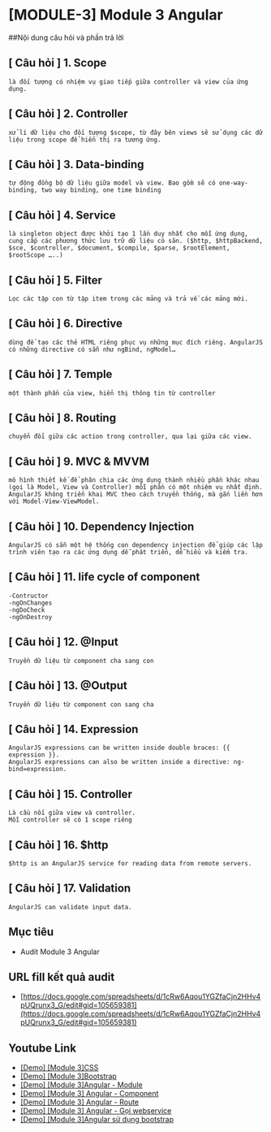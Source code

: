 # [MODULE-3] Module 3 Angular

##Nội dung câu hỏi và phần trả lời

## [ Câu hỏi ] 1. Scope 
```
là đối tượng có nhiệm vụ giao tiếp giữa controller và view của ứng dụng.
```
## [ Câu hỏi ] 2. Controller 
```
xử lí dữ liệu cho đối tượng $scope, từ đây bên views sẽ sử dụng các dữ liệu trong scope để hiển thị ra tương ứng.
```
## [ Câu hỏi ] 3. Data-binding
```
tự động đồng bộ dữ liệu giữa model và view. Bao gồm sẽ có one-way-binding, two way binding, one time binding
```
## [ Câu hỏi ] 4. Service
```
là singleton object được khởi tạo 1 lần duy nhất cho mỗi ứng dụng, cung cấp các phương thức lưu trữ dữ liệu có sãn. ($http, $httpBackend, $sce, $controller, $document, $compile, $parse, $rootElement, $rootScope …..)
```
## [ Câu hỏi ] 5. Filter
```
Lọc các tập con từ tập item trong các mảng và trả về các mảng mới.
```
## [ Câu hỏi ] 6. Directive
```
dùng để tạo các thẻ HTML riêng phục vụ những mục đích riêng. AngularJS có những directive có sẵn như ngBind, ngModel…
```
## [ Câu hỏi ] 7. Temple
```
một thành phần của view, hiển thị thông tin từ controller
```
## [ Câu hỏi ] 8. Routing
```
chuyển đổi giữa các action trong controller, qua lại giữa các view.
```
## [ Câu hỏi ] 9. MVC & MVVM
```
mô hình thiết kế để phân chia các ứng dụng thành nhiều phần khác nhau (gọi là Model, View và Controller) mỗi phần có một nhiệm vụ nhất định. AngularJS không triển khai MVC theo cách truyền thống, mà gắn liền hơn với Model-View-ViewModel.
```
## [ Câu hỏi ] 10. Dependency Injection
```
AngularJS có sẵn một hệ thống con dependency injection để giúp các lập trình viên tạo ra các ứng dụng dễ phát triển, dễ hiểu và kiểm tra.
```
## [ Câu hỏi ] 11. life cycle of component
```
-Contructor
-ngOnChanges
-ngDoCheck
-ngOnDestroy
```
## [ Câu hỏi ] 12. @Input
```
Truyền dữ liệu từ component cha sang con
```
## [ Câu hỏi ] 13. @Output
```
Truyền dữ liệu từ component con sang cha
```
## [ Câu hỏi ] 14. Expression
```
AngularJS expressions can be written inside double braces: {{ expression }}.
AngularJS expressions can also be written inside a directive: ng-bind=expression.
```
## [ Câu hỏi ] 15. Controller
```
Là cầu nối giữa view và controller.
Mỗi controller sẽ có 1 scope riêng
```
## [ Câu hỏi ] 16. $http
```
$http is an AngularJS service for reading data from remote servers.
```
## [ Câu hỏi ] 17. Validation
```
AngularJS can validate input data.
```


## Mục tiêu

* Audit Module 3 Angular
## URL fill kết quả audit

* [https://docs.google.com/spreadsheets/d/1cRw6Aqou1YGZfaCjn2HHv4pUQrunx3_G/edit#gid=105659381](https://docs.google.com/spreadsheets/d/1cRw6Aqou1YGZfaCjn2HHv4pUQrunx3_G/edit#gid=105659381)

## Youtube Link

* [[Demo] [Module 3]CSS]()
* [[Demo] [Module 3]Bootstrap]()
* [[Demo] [Module 3]Angular - Module]()
* [[Demo] [Module 3] Angular - Component]()
* [[Demo] [Module 3] Angular - Route]()
* [[Demo] [Module 3] Angular - Gọi webservice]()
* [[Demo] [Module 3]Angular sử dụng bootstrap]()